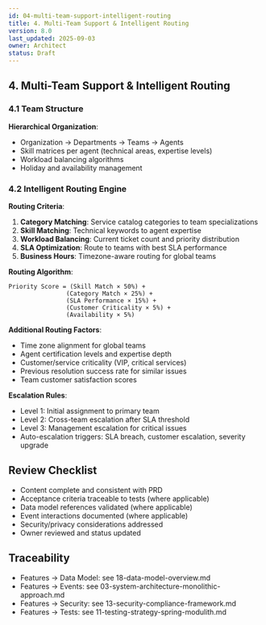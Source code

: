 ```yaml
---
id: 04-multi-team-support-intelligent-routing
title: 4. Multi-Team Support & Intelligent Routing
version: 8.0
last_updated: 2025-09-03
owner: Architect
status: Draft
---
```


## 4. Multi-Team Support & Intelligent Routing

### 4.1 Team Structure

**Hierarchical Organization**:

- Organization → Departments → Teams → Agents
- Skill matrices per agent (technical areas, expertise levels)
- Workload balancing algorithms
- Holiday and availability management

### 4.2 Intelligent Routing Engine

**Routing Criteria**:

1. **Category Matching**: Service catalog categories to team specializations
2. **Skill Matching**: Technical keywords to agent expertise
3. **Workload Balancing**: Current ticket count and priority distribution
4. **SLA Optimization**: Route to teams with best SLA performance
5. **Business Hours**: Timezone-aware routing for global teams

**Routing Algorithm**:

```
Priority Score = (Skill Match × 50%) + 
                (Category Match × 25%) + 
                (SLA Performance × 15%) + 
                (Customer Criticality × 5%) + 
                (Availability × 5%)
```

**Additional Routing Factors**:

- Time zone alignment for global teams
- Agent certification levels and expertise depth
- Customer/service criticality (VIP, critical services)
- Previous resolution success rate for similar issues
- Team customer satisfaction scores

**Escalation Rules**:

- Level 1: Initial assignment to primary team
- Level 2: Cross-team escalation after SLA threshold
- Level 3: Management escalation for critical issues
- Auto-escalation triggers: SLA breach, customer escalation, severity upgrade

## Review Checklist

- Content complete and consistent with PRD
- Acceptance criteria traceable to tests (where applicable)
- Data model references validated (where applicable)
- Event interactions documented (where applicable)
- Security/privacy considerations addressed
- Owner reviewed and status updated

## Traceability

- Features → Data Model: see 18-data-model-overview.md
- Features → Events: see 03-system-architecture-monolithic-approach.md
- Features → Security: see 13-security-compliance-framework.md
- Features → Tests: see 11-testing-strategy-spring-modulith.md
